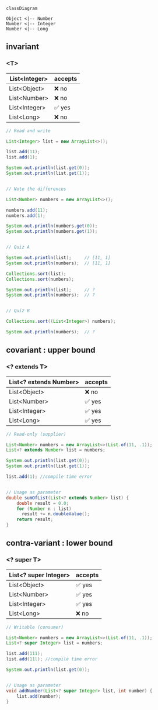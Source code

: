 ```mermaid
classDiagram

Object <|-- Number
Number <|-- Integer
Number <|-- Long
```

## invariant
### \<T>

| List\<Integer> | accepts  |
|----------------|----------|
| List\<Object>  | ❌ no    |
| List\<Number>  | ❌ no    |
| List\<Integer> | ✅ yes   |
| List\<Long>    | ❌ no    |

```java
// Read and write

List<Integer> list = new ArrayList<>();

list.add(11);
list.add(1);

System.out.println(list.get(0));
System.out.println(list.get(1));


// Note the differences 

List<Number> numbers = new ArrayList<>();

numbers.add(11);
numbers.add(1);

System.out.println(numbers.get(0));
System.out.println(numbers.get(1));


// Quiz A

System.out.println(list);     // [11, 1]
System.out.println(numbers);  // [11, 1]

Collections.sort(list);
Collections.sort(numbers);

System.out.println(list);     // ?
System.out.println(numbers);  // ?


// Quiz B

Collections.sort((List<Integer>) numbers);

System.out.println(numbers);  // ?
```

## covariant : upper bound
### \<? extends T>

| List\<? extends Number> | accepts  |
|-------------------------|----------|
| List\<Object>           | ❌ no    |
| List\<Number>           | ✅ yes   |
| List\<Integer>          | ✅ yes   |
| List\<Long>             | ✅ yes   |

```java
// Read-only (supplier)

List<Number> numbers = new ArrayList<>(List.of(11, .1));
List<? extends Number> list = numbers;

System.out.println(list.get(0));
System.out.println(list.get(1));

list.add(1); //compile time error


// Usage as parameter
double sumOfList(List<? extends Number> list) {
    double result = 0.0;
    for (Number n : list)
      result += n.doubleValue();
    return result;
}
```


## contra-variant : lower bound
### \<? super T>

| List\<? super Integer> | accepts  |
|------------------------|----------|
| List\<Object>          | ✅ yes   |
| List\<Number>          | ✅ yes   |
| List\<Integer>         | ✅ yes   |
| List\<Long>            | ❌ no    |


```java
// Writable (consumer)

List<Number> numbers = new ArrayList<>(List.of(11, .1));
List<? super Integer> list = numbers;

list.add(111);
list.add(11l); //compile time error

System.out.println(list.get(0));


// Usage as parameter
void addNumber(List<? super Integer> list, int number) {
    list.add(number);
}
```